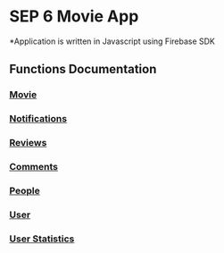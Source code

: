 # SEP 6 Movie App

*Application is written in Javascript using Firebase SDK

## Functions Documentation

### [Movie](functions/movies/README.md)

### [Notifications](functions/notifications/README.md)

### [Reviews](functions/reviews/README.md)

### [Comments](functions/comments/README.md)

### [People](functions/people/README.md)

### [User](functions/user/README.md)

### [User Statistics](functions/statistics/users/README.md)
